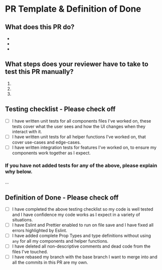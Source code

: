 # PR Template & Definition of Done

## What does this PR do?

-
-
-

## What steps does your reviewer have to take to test this PR manually?

1.
2.
3.

## Testing checklist - Please check off

- [ ] I have written unit tests for all components files I've worked on, these tests cover what the user sees and how the UI changes when they interact with it.
- [ ] I have written unit tests for all helper functions I've worked on, that cover use-cases and edge-cases.
- [ ] I have written integration tests for features I've worked on, to ensure my components work together as I expect.

### If you have not added tests for any of the above, please explain why below.

...

## Definition of Done - Please check off

- [ ] I have completed the above testing checklist so my code is well tested and I have confidence my code works as I expect in a variety of situations.
- [ ] I have Eslint and Prettier enabled to run on file save and I have fixed all errors highlighted by Eslint.
- [ ] I have added complete Prop Types and type definitions without using `any` for all my components and helper functions.
- [ ] I have deleted all non-descriptive comments and dead code from the files I've touched.
- [ ] I have rebased my branch with the base branch I want to merge into and all the commits in this PR are my own.

